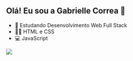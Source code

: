 ## Olá! Eu sou a Gabrielle Correa 👋

- 🌱 Estudando Desenvolvimento Web Full Stack
- 👩‍💻 HTML e CSS
- 💻 JavaScript

<div>
  <a href="https://www.linkedin.com/in/gabrielle-correa-27008b22a/" target="_blank"><img src="https://img.shields.io/badge/LinkedIn-0077B5?style=for-the-badge&logo=linkedin&logoColor=white">
</a>
</div>

